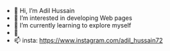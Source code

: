 - 👋 Hi, I’m Adil Hussain
- 👀 I’m interested in developing Web pages 
- 🌱 I’m currently learning to explore myself
- 💞️ 
- 📫 insta: https://www.instagram.com/adil_hussain72

<!---
Adil-Bhimsar/Adil-Bhimsar is a ✨ special ✨ repository because its `README.md` (this file) appears on your GitHub profile.
You can click the Preview link to take a look at your changes.
--->
